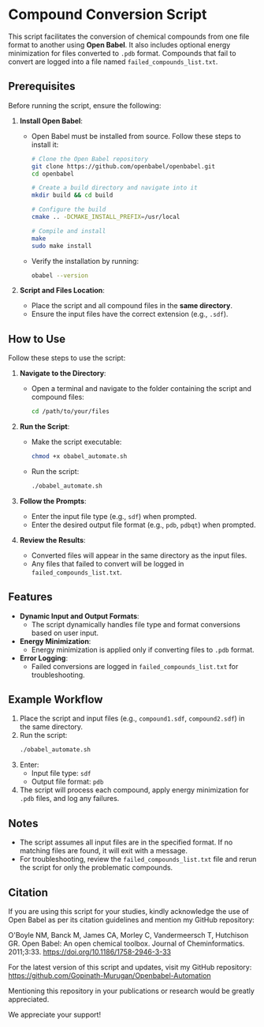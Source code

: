 # Compound Conversion Script

This script facilitates the conversion of chemical compounds from one file format to another using **Open Babel**. It also includes optional energy minimization for files converted to `.pdb` format. Compounds that fail to convert are logged into a file named `failed_compounds_list.txt`.

## Prerequisites

Before running the script, ensure the following:

1. **Install Open Babel**:
   - Open Babel must be installed from source. Follow these steps to install it:
     ```bash
     # Clone the Open Babel repository
     git clone https://github.com/openbabel/openbabel.git
     cd openbabel
     
     # Create a build directory and navigate into it
     mkdir build && cd build
     
     # Configure the build
     cmake .. -DCMAKE_INSTALL_PREFIX=/usr/local
     
     # Compile and install
     make
     sudo make install
     ```
   - Verify the installation by running:
     ```bash
     obabel --version
     ```

2. **Script and Files Location**:
   - Place the script and all compound files in the **same directory**.
   - Ensure the input files have the correct extension (e.g., `.sdf`).

## How to Use

Follow these steps to use the script:

1. **Navigate to the Directory**:
   - Open a terminal and navigate to the folder containing the script and compound files:
     ```bash
     cd /path/to/your/files
     ```

2. **Run the Script**:
   - Make the script executable:
     ```bash
     chmod +x obabel_automate.sh
     ```
   - Run the script:
     ```bash
     ./obabel_automate.sh
     ```

3. **Follow the Prompts**:
   - Enter the input file type (e.g., `sdf`) when prompted.
   - Enter the desired output file format (e.g., `pdb`, `pdbqt`) when prompted.

4. **Review the Results**:
   - Converted files will appear in the same directory as the input files.
   - Any files that failed to convert will be logged in `failed_compounds_list.txt`.

## Features

- **Dynamic Input and Output Formats**:
  - The script dynamically handles file type and format conversions based on user input.
- **Energy Minimization**:
  - Energy minimization is applied only if converting files to `.pdb` format.
- **Error Logging**:
  - Failed conversions are logged in `failed_compounds_list.txt` for troubleshooting.

## Example Workflow

1. Place the script and input files (e.g., `compound1.sdf`, `compound2.sdf`) in the same directory.
2. Run the script:
   ```bash
   ./obabel_automate.sh
   ```
3. Enter:
   - Input file type: `sdf`
   - Output file format: `pdb`
4. The script will process each compound, apply energy minimization for `.pdb` files, and log any failures.

## Notes

- The script assumes all input files are in the specified format. If no matching files are found, it will exit with a message.
- For troubleshooting, review the `failed_compounds_list.txt` file and rerun the script for only the problematic compounds.

## Citation

If you are using this script for your studies, kindly acknowledge the use of Open Babel as per its citation guidelines and mention my GitHub repository:

O'Boyle NM, Banck M, James CA, Morley C, Vandermeersch T, Hutchison GR. Open Babel: An open chemical toolbox. Journal of Cheminformatics. 2011;3:33. https://doi.org/10.1186/1758-2946-3-33

For the latest version of this script and updates, visit my GitHub repository:
https://github.com/Gopinath-Murugan/Openbabel-Automation

Mentioning this repository in your publications or research would be greatly appreciated.

We appreciate your support!

